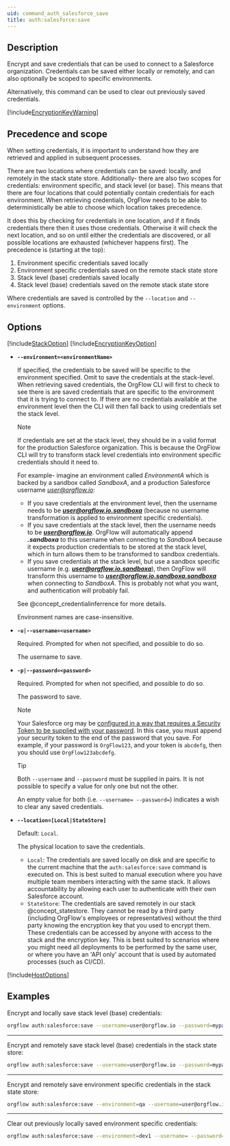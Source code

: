 ```yaml
---
uid: command_auth_salesforce_save
title: auth:salesforce:save
---
```


## Description

Encrypt and save credentials that can be used to connect to a Salesforce organization. Credentials can be saved either locally or remotely, and can also optionally be scoped to specific environments.

Alternatively, this command can be used to clear out previously saved credentials.

[!include[EncryptionKeyWarning](partials/encryption-key-warning.md)]

## Precedence and scope

When setting credentials, it is important to understand how they are retrieved and applied in subsequent processes.

There are two locations where credentials can be saved: locally, and remotely in the stack state store. Additionally- there are also two scopes for credentials: environment specific, and stack level (or base). This means that there are four locations that could potentially contain credentials for each environment. When retrieving credentials, OrgFlow needs to be able to deterministically be able to choose which location takes precedence.

It does this by checking for credentials in one location, and if it finds credentials there then it uses those credentials. Otherwise it will check the next location, and so on until either the credentials are discovered, or all possible locations are exhausted (whichever happens first). The precedence is (starting at the top):

1. Environment specific credentials saved locally
1. Environment specific credentials saved on the remote stack state store
1. Stack level (base) credentials saved locally
1. Stack level (base) credentials saved on the remote stack state store

Where credentials are saved is controlled by the `--location` and `--environment` options.

## Options

[!include[StackOption](partials/stack-option.md)]
[!include[EncryptionKeyOption](partials/encryption-key-option.md)]

- **`--environment=<environmentName>`**

  If specified, the credentials to be saved will be specific to the environment specified. Omit to save the credentials at the stack-level. When retrieving saved credentials, the OrgFlow CLI will first to check to see there is are saved credentials that are specific to the environment that it is trying to connect to. If there are no credentials available at the environment level then the CLI will then fall back to using credentials set the stack level.

  >[!NOTE]
  >If credentials are set at the stack level, they should be in a valid format for the production Salesforce organization. This is because the OrgFlow CLI will try to transform stack level credentials into environment specific credentials should it need to.
  >
  >For example- imagine an environment called *EnvironmentA* which is backed by a sandbox called *SandboxA*, and a production Salesforce username *user@orgflow.io*:
  >
  > - If you save credentials at the environment level, then the username needs to be ***user@orgflow.io.sandboxa*** (because no username transformation is applied to environment specific credentials).
  > - If you save credentials at the stack level, then the username needs to be ***user@orgflow.io***. OrgFlow will automatically append ***.sandboxa*** to this username when connecting to *SandboxA* because it expects production credentials to be stored at the stack level, which in turn allows them to be transformed to sandbox credentials.
  > - If you save credentials at the stack level, but use a sandbox specific username (e.g. ***user@orgflow.io.sandboxa***), then OrgFlow will transform this username to ***user@orgflow.io.sandboxa.sandboxa*** when connecting to *SandboxA*. This is probably not what you want, and authentication will probably fail.
  >
  > See @concept_credentialinferrence for more details.

  Environment names are case-insensitive.

- **`-u|--username=<username>`**

  Required. Prompted for when not specified, and possible to do so.

  The username to save.

- **`-p|--password=<password>`**

  Required. Prompted for when not specified, and possible to do so.

  The password to save.

  >[!NOTE]
  > Your Salesforce org may be [configured in a way that requires a Security Token to be supplied with your password](https://developer.salesforce.com/docs/atlas.en-us.api.meta/api/sforce_api_concepts_security.htm). In this case, you must append your security token to the end of the password that you save. For example, if your password is `OrgFlow123`, and your token is `abcdefg`, then you should use `OrgFlow123abcdefg`.

  >[!TIP]
  >Both `--username` and `--password` must be supplied in pairs. It is not possible to specify a value for only one but not the other.
  >
  >An empty value for both (i.e. `--username= --password=`) indicates a wish to clear any saved credentials.

- **`--location=[Local|StateStore]`**

  Default: `Local`.

  The physical location to save the credentials.

  - `Local`: The credentials are saved locally on disk and are specific to the current machine that the `auth:salesforce:save` command is executed on. This is best suited to manual execution where you have multiple team members interacting with the same stack. It allows accountability by allowing each user to authenticate with their own Salesforce account.
  - `StateStore`: The credentials are saved remotely in our stack @concept_statestore. They cannot be read by a third party (including OrgFlow's employees or representatives) without the third party knowing the encryption key that you used to encrypt them. These credentials can be accessed by anyone with access to the stack and the encryption key. This is best suited to scenarios where you might need all deployments to be performed by the same user, or where you have an 'API only' account that is used by automated processes (such as CI/CD).

[!include[HostOptions](partials/host-options.md)]

## Examples

Encrypt and locally save stack level (base) credentials:

```bash
orgflow auth:salesforce:save --username=user@orgflow.io --password=mypassword
```

***

Encrypt and remotely save stack level (base) credentials in the stack state store:

```bash
orgflow auth:salesforce:save --username=user@orgflow.io --password=mypassword --location=StackService
```

***

Encrypt and remotely save environment specific credentials in the stack state store:

```bash
orgflow auth:salesforce:save --environment=qa --username=user@orgflow.io.qa --password=mypassword --location=StackService
```

***

Clear out previously locally saved environment specific credentials:

```bash
orgflow auth:salesforce:save --environment=dev1 --username= --password= --location=Local
```
